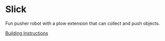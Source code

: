 # Slick

Fun pusher robot with a plow extension that can collect and push objects.

[Building Instructions](https://link.vex.com/vexiq/pdf/228-4444-755-Slick-Build-Instructions)
